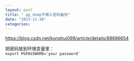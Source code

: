 ```yaml
---
layout: post
title: " pg_dump不输入密码备份"
date: "2023-11-30"
categories: 
---
```

<p><a href="https://blog.csdn.net/konghui099/article/details/88686654">https://blog.csdn.net/konghui099/article/details/88686654</a></p>

<pre>
把密码放到环境变量里：
<code>export PGPASSWORD=&#39;your password&#39;</code></pre>

